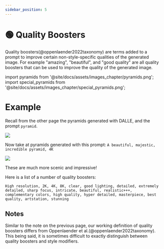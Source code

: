 ```yaml
---
sidebar_position: 5
---
```


# 🟢 Quality Boosters

Quality boosters(@oppenlaender2022taxonomy) are terms added to a prompt to improve certain non-style-specific qualities of the generated image. For example "amazing", "beautiful", and "good quality" are all quality boosters that can be used to improve the quality of the generated image.

import pyramids from '@site/docs/assets/images_chapter/pyramids.png';
import special_pyramids from '@site/docs/assets/images_chapter/special_pyramids.png';

# Example

Recall from the other page the pyramids generated with DALLE, and the prompt `pyramid`.

<div style={{textAlign: 'center'}}>
  <img src={pyramids} style={{width: "750px"}} />
</div>

Now take at pyramids generated with this prompt: `A beautiful, majestic, incredible pyramid, 4K`

<div style={{textAlign: 'center'}}>
  <img src={special_pyramids} style={{width: "750px"}} />
</div>

These are much more scenic and impressive!

Here is a list of a number of quality boosters:
```text
High resolution, 2K, 4K, 8K, clear, good lighting, detailed, extremely detailed, sharp focus, intricate, beautiful, realistic+++, complementary colors, high quality, hyper detailed, masterpiece, best quality, artstation, stunning
```

## Notes

Similar to the note on the previous page, our working definition of quality boosters differs from Oppenlaender et al.(@oppenlaender2022taxonomy). This being said, it is sometimes difficult to exactly distinguish between quality boosters and style modifiers.